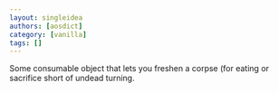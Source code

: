 ```yaml
---
layout: singleidea
authors: [aosdict]
category: [vanilla]
tags: []
---
```

Some consumable object that lets you freshen a corpse (for eating or sacrifice short of undead turning.
